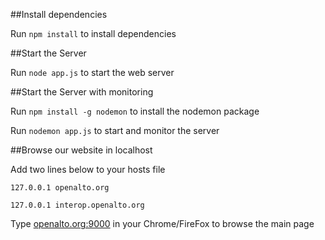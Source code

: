 ##Install dependencies

Run `npm install` to install dependencies

##Start the Server

Run `node app.js` to start the web server

##Start the Server with monitoring

Run `npm install -g nodemon` to install the nodemon package

Run `nodemon app.js` to start and monitor the server

##Browse our website in localhost

Add two lines below to your hosts file

    127.0.0.1 openalto.org

    127.0.0.1 interop.openalto.org

Type [openalto.org:9000](openalto.org:9000) in your Chrome/FireFox to browse the main page
